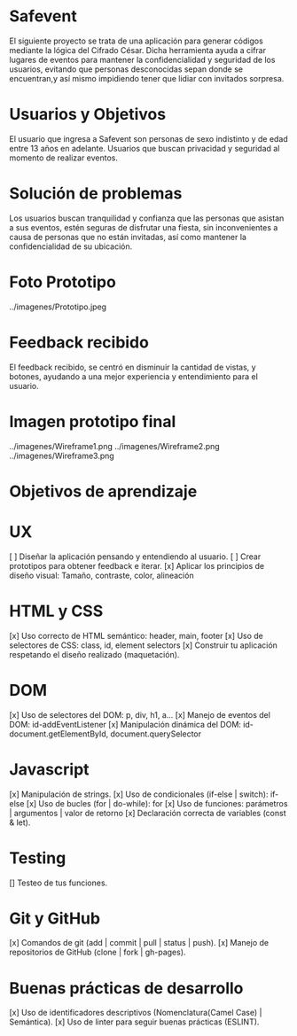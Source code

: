 # Safevent
El siguiente proyecto se trata de una aplicación para generar códigos mediante la lógica del Cifrado César. Dicha herramienta ayuda a cifrar lugares de eventos para mantener la confidencialidad y seguridad de los usuarios, evitando que personas desconocidas sepan donde se encuentran,y así mismo impidiendo tener que lidiar con invitados sorpresa.

# Usuarios y Objetivos 
El usuario que ingresa a Safevent son personas de sexo indistinto y de edad entre 13 años en adelante. Usuarios que buscan privacidad y seguridad al momento de realizar eventos.

# Solución de problemas
Los usuarios buscan tranquilidad y confianza que las personas que  asistan a sus eventos, estén seguras de disfrutar una fiesta, sin inconvenientes a causa de personas que no están invitadas, así como mantener la confidencialidad de su ubicación.

# Foto Prototipo
../imagenes/Prototipo.jpeg


# Feedback recibido
El  feedback recibido, se centró en disminuir la cantidad de vistas, y botones, ayudando a una mejor experiencia y entendimiento para el usuario.

# Imagen prototipo final
../imagenes/Wireframe1.png
../imagenes/Wireframe2.png
../imagenes/Wireframe3.png

# Objetivos de aprendizaje
 # UX
 [ ] Diseñar la aplicación pensando y entendiendo al usuario.
 [ ] Crear prototipos para obtener feedback e iterar.
 [x] Aplicar los principios de diseño visual: Tamaño, contraste, color, alineación
# HTML y CSS
 [x] Uso correcto de HTML semántico: header, main, footer
 [x] Uso de selectores de CSS: class, id, element selectors
 [x] Construir tu aplicación respetando el diseño realizado (maquetación).
# DOM
 [x] Uso de selectores del DOM: p, div, h1, a...
 [x] Manejo de eventos del DOM: id-addEventListener
 [x] Manipulación dinámica del DOM: id-document.getElementById, document.querySelector
# Javascript
 [x] Manipulación de strings.
 [x] Uso de condicionales (if-else | switch): if-else
 [x] Uso de bucles (for | do-while): for
 [x] Uso de funciones: parámetros | argumentos | valor de retorno
 [x] Declaración correcta de variables (const & let).
# Testing
 [] Testeo de tus funciones.
# Git y GitHub
 [x] Comandos de git (add | commit | pull | status | push).
 [x] Manejo de repositorios de GitHub (clone | fork | gh-pages).
# Buenas prácticas de desarrollo
 [x] Uso de identificadores descriptivos (Nomenclatura(Camel Case) | Semántica).
 [x] Uso de linter para seguir buenas prácticas (ESLINT).


  
  
